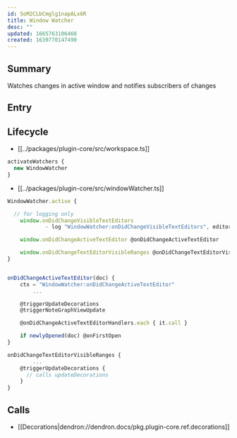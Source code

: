 ```yaml
---
id: 5oM2CLbCmglg1napALx6R
title: Window Watcher
desc: ""
updated: 1665763106468
created: 1639770147490
---
```


## Summary

Watches changes in active window and notifies subscribers of changes

## Entry


## Lifecycle

- [[../packages/plugin-core/src/workspace.ts]]
```ts
activateWatchers {
  new WindowWatcher
}
```


- [[../packages/plugin-core/src/windowWatcher.ts]]
```ts
WindowWatcher.active {

  // for logging only
	window.onDidChangeVisibleTextEditors
			- log "WindowWatcher:onDidChangeVisibleTextEditors", editorPaths

	window.onDidChangeActiveTextEditor @onDidChangeActiveTextEditor

	window.onDidChangeTextEditorVisibleRanges @onDidChangeTextEditorVisibleRanges
}


onDidChangeActiveTextEditor(doc) {
    ctx = "WindowWatcher:onDidChangeActiveTextEditor"
		...

    @triggerUpdateDecorations
    @triggerNoteGraphViewUpdate

    @onDidChangeActiveTextEditorHandlers.each { it.call }

    if newlyOpened(doc) @onFirstOpen
}

onDidChangeTextEditorVisibleRanges {
		...
    @triggerUpdateDecorations {
      // calls updateDecorations
    }
}
```

## Calls

- [[Decorations|dendron://dendron.docs/pkg.plugin-core.ref.decorations]]
